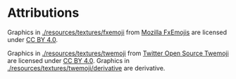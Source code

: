 # Attributions

Graphics in [./resources/textures/fxemoji](./resources/textures/fxemoji) from [Mozilla FxEmojis](https://github.com/mozilla/fxemoji) are licensed under [CC BY 4.0](https://creativecommons.org/licenses/by/4.0/).

Graphics in [./resources/textures/twemoji](./resources/textures/twemoji) from [Twitter Open Source Twemoji](https://twemoji.twitter.com/) are licensed under [CC BY 4.0](https://creativecommons.org/licenses/by/4.0/). Graphics in [./resources/textures/twemoji/derivative](./resources/textures/twemoji/derivative) are derivative.
